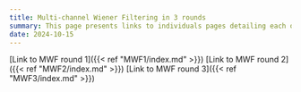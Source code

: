 ```yaml
---
title: Multi-channel Wiener Filtering in 3 rounds
summary: This page presents links to individuals pages detailing each of the three MWF rounds.
date: 2024-10-15
---
```


[Link to MWF round 1]({{< ref "MWF1/index.md" >}})
[Link to MWF round 2]({{< ref "MWF2/index.md" >}})
[Link to MWF round 3]({{< ref "MWF3/index.md" >}})